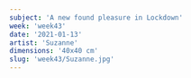 ```yaml
---
subject: 'A new found pleasure in Lockdown'
week: 'week43'
date: '2021-01-13'
artist: 'Suzanne'
dimensions: '40x40 cm'
slug: 'week43/Suzanne.jpg'
---
```

